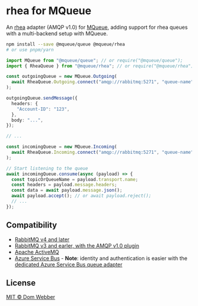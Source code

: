 # rhea for MQueue

An [rhea](https://github.com/amqp/rhea) adapter (AMQP v1.0) for
[MQueue](https://github.com/domwebber/mqueue/blob/main/packages/queue/README.md),
adding support for rhea queues with a multi-backend setup with MQueue.

```bash
npm install --save @mqueue/queue @mqueue/rhea
# or use pnpm/yarn
```

```ts
import MQueue from "@mqueue/queue"; // or require("@mqueue/queue");
import { RheaQueue } from "@mqueue/rhea"; // or require("@mqueue/rhea");

const outgoingQueue = new MQueue.Outgoing(
  await RheaQueue.Outgoing.connect("amqp://rabbitmq:5271", "queue-name"),
);

outgoingQueue.sendMessage({
  headers: {
    "Account-ID": "123",
  },
  body: "...",
});

// ...

const incomingQueue = new MQueue.Incoming(
  await RheaQueue.Incoming.connect("amqp://rabbitmq:5271", "queue-name"),
);

// Start listening to the queue
await incomingQueue.consume(async (payload) => {
  const topicOrQueueName = payload.transport.name;
  const headers = payload.message.headers;
  const data = await payload.message.json();
  await payload.accept(); // or await payload.reject();
  // ...
});
```

## Compatibility

- [RabbitMQ v4 and later](https://rabbitmq.com)
- [RabbitMQ v3 and earler, with the AMQP v1.0 plugin](https://rabbitmq.com)
- [Apache ActiveMQ](https://activemq.apache.org)
- [Azure Service Bus](https://azure.microsoft.com/products/service-bus) -
  **Note**: identity and authentication is easier with the
  [dedicated Azure Service Bus queue adapter](https://github.com/domwebber/mqueue/blob/main/packages/azure-service-bus/README.md)

## License

[MIT © Dom Webber](./LICENSE)
